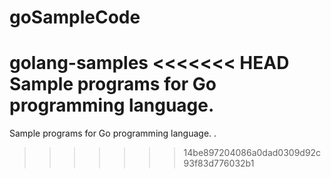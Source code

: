 # goSampleCode

golang-samples
<<<<<<< HEAD
Sample programs for Go programming language.
=======
Sample programs for Go programming language. .
>>>>>>> 14be897204086a0dad0309d92c93f83d776032b1
